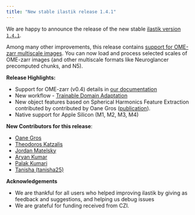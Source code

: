 ```yaml
---
title: "New stable ilastik release 1.4.1"
---
```


We are happy to announce the release of the new stable [ilastik version `1.4.1`]({{site.baseurl}}/download.html#stable).

Among many other improvements, this release contains [support for OME-zarr multiscale images]({{site.baseurl}}/documentation/basics/dataselection#multiscale).
You can now load and process selected scales of OME-zarr images (and other multiscale formats like Neuroglancer precomputed chunks, and N5).

**Release Highlights:**
  * Support for OME-zarr (v0.4) details in [our documentation](https://www.ilastik.org/documentation/basics/dataselection#multiscale)
  * New workflow - [Trainable Domain Adaptation]({{site.baseurl}}/documentation/tda/tda)
  * New object features based on Spherical Harmonics Feature Extraction contributed by contributed by Oane Gros ([publication](https://dx.plos.org/10.1371/journal.pcbi.1012349)).
  * Native support for Apple Silicon (M1, M2, M3, M4)


**New Contributors for this release**:
  * [Oane Gros](https://github.com/oanegros)
  * [Theodoros Katzalis](https://github.com/thodkatz)
  * [Jordan Matelsky](https://github.com/j6k4m8)
  * [Aryan Kumar](https://github.com/AryanK37)
  * [Palak Kumari](https://github.com/Palak1725)
  * [Tanisha (tanisha25)](https://github.com/tanishac25)


**Acknowledgements**
 * We are thankful for all users who helped improving ilastik by giving as feedback and suggestions, and helping us debug issues
 * We are grateful for funding received from CZI.
